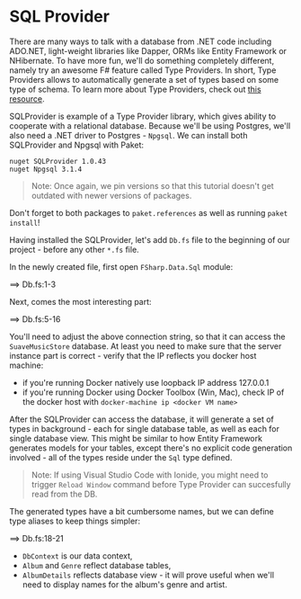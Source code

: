 # SQL Provider

There are many ways to talk with a database from .NET code including ADO.NET, light-weight libraries like Dapper, ORMs like Entity Framework or NHibernate.
To have more fun, we'll do something completely different, namely try an awesome F# feature called Type Providers.
In short, Type Providers allows to automatically generate a set of types based on some type of schema.
To learn more about Type Providers, check out [this resource](https://msdn.microsoft.com/en-us/library/hh156509.aspx).

SQLProvider is example of a Type Provider library, which gives ability to cooperate with a relational database.
Because we'll be using Postgres, we'll also need a .NET driver to Postgres - `Npgsql`.
We can install both SQLProvider and Npgsql with Paket:

```
nuget SQLProvider 1.0.43
nuget Npgsql 3.1.4
```

> Note: Once again, we pin versions so that this tutorial doesn't get outdated with newer versions of packages.

Don't forget to both packages to `paket.references` as well as running `paket install`!

Having installed the SQLProvider, let's add `Db.fs` file to the beginning of our project - before any other `*.fs` file.

In the newly created file, first open `FSharp.Data.Sql` module:

==> Db.fs:1-3

Next, comes the most interesting part:

==> Db.fs:5-16

You'll need to adjust the above connection string, so that it can access the `SuaveMusicStore` database. At least you need to make sure that the server instance part is correct - verify that the IP reflects you docker host machine:

* if you're running Docker natively use loopback IP address 127.0.0.1
* if you're running Docker using Docker Toolbox (Win, Mac), check IP of the docker host with `docker-machine ip <docker VM name>`

After the SQLProvider can access the database, it will generate a set of types in background - each for single database table, as well as each for single database view.
This might be similar to how Entity Framework generates models for your tables, except there's no explicit code generation involved - all of the types reside under the `Sql` type defined.

> Note: If using Visual Studio Code with Ionide, you might need to trigger `Reload Window` command before Type Provider can succesfully read from the DB.

The generated types have a bit cumbersome names, but we can define type aliases to keep things simpler:

==> Db.fs:18-21

* `DbContext` is our data context,
* `Album` and `Genre` reflect database tables,
* `AlbumDetails` reflects database view - it will prove useful when we'll need to display names for the album's genre and artist.
